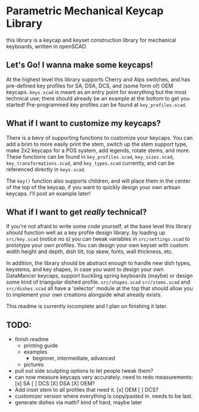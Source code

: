 # Parametric Mechanical Keycap Library

this library is a keycap and keyset construction library for mechanical keyboards, written in openSCAD.

## Let's Go! I wanna make some keycaps!

At the highest level this library supports Cherry and Alps switches, and has pre-defined key profiles for SA, DSA, DCS, and (some form of) OEM keycaps. `keys.scad` is meant as an entry point for everything but the most technical use; there should already be an example at the bottom to get you started! Pre-programmed key profiles can be found at `key_profiles.scad`.

## What if I want to customize my keycaps?

There is a bevy of supporting functions to customize your keycaps. You can add a brim to more easily print the stem, switch up the stem support type, make 2x2 keycaps for a POS system, add legends, rotate stems, and more. These functions can be found in `key_profiles.scad`, `key_sizes.scad`, `key_transformations.scad`, and `key_types.scad` currently, and can be referenced directly in `keys.scad`.

The `key()` function also supports children, and will place them in the center of the top of the keycap, if you want to quickly design your own artisan keycaps. I'll post an example later!

## What if I want to get _really_ technical?

If you're not afraid to write some code yourself, at the base level this library _should_ function well as a key profile design library. by loading up `src/key.scad` (notice no s) you can tweak variables in `src/settings.scad` to prototype your own profiles. You can design your own keyset with custom width height and depth, dish tilt, top skew, fonts, wall thickness, etc.

In addition, the library should be abstract enough to handle new dish types, keystems, and key shapes, in case you want to design your own DataMancer keycaps, support buckling spring keyboards (maybe) or design some kind of triangular dished profile. `src/shapes.scad` `src/stems.scad` and `src/dishes.scad` all have a 'selector' module at the top that should allow you to implement your own creations alongside what already exists.

This readme is currently incomplete and I plan on finishing it later.

## TODO:
 * finish readme
   * printing guide
   * examples
     * beginner, intermediate, advanced
   * pictures
 * pull out side sculpting options to let people tweak them?
 * can now measure keycaps very accurately. need to redo measurements: [x] SA [ ] DCS [X] DSA [X] OEM?
 * Add inset stem to all profiles that need it. [x] OEM [ ] DCS?
 * customizer version where everything is copy/pasted in. needs to be last.
 * generate dishes via math? kind of hard, maybe later
